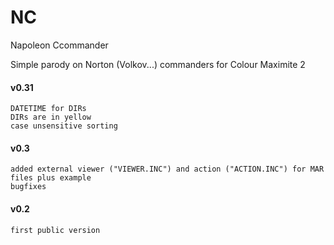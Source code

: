 # NC
 Napoleon Ccommander

Simple parody on Norton (Volkov...) commanders for Colour Maximite 2
#### v0.31
	DATETIME for DIRs
	DIRs are in yellow
	case unsensitive sorting

#### v0.3
	added external viewer ("VIEWER.INC") and action ("ACTION.INC") for MAR files plus example
	bugfixes


#### v0.2
	first public version
